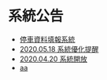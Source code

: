 # 系統公告

* [停車資料填報系統](README.md)
* [2020.05.18 系統優化提醒](bb.md)
* [2020.04.20 系統開放](cc.md)
* [aa](aa.md)

